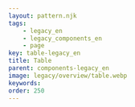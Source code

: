 ```yaml
---
layout: pattern.njk
tags: 
    - legacy_en
    - legacy_components_en
    - page
key: table-legacy_en
title: Table
parent: components-legacy_en
image: legacy/overview/table.webp
keywords: 
order: 250
---
```


